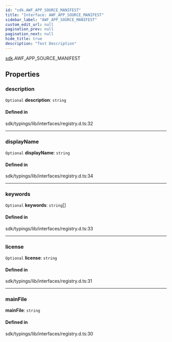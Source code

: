 ```yaml
---
id: "sdk.AWF_APP_SOURCE_MANIFEST"
title: "Interface: AWF_APP_SOURCE_MANIFEST"
sidebar_label: "AWF_APP_SOURCE_MANIFEST"
custom_edit_url: null
pagination_prev: null
pagination_next: null
hide_title: true
description: "Test Description"
---
```


[sdk](../namespaces/sdk.md).AWF_APP_SOURCE_MANIFEST

## Properties

### description

`Optional` **description**: `string`

#### Defined in

sdk/typings/lib/interfaces/registry.d.ts:32

---

### displayName

`Optional` **displayName**: `string`

#### Defined in

sdk/typings/lib/interfaces/registry.d.ts:34

---

### keywords

`Optional` **keywords**: `string`[]

#### Defined in

sdk/typings/lib/interfaces/registry.d.ts:33

---

### license

`Optional` **license**: `string`

#### Defined in

sdk/typings/lib/interfaces/registry.d.ts:31

---

### mainFile

**mainFile**: `string`

#### Defined in

sdk/typings/lib/interfaces/registry.d.ts:30
